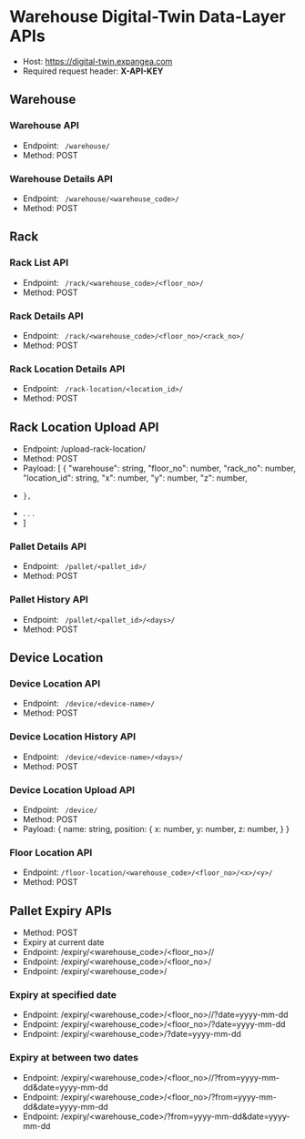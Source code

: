 # Warehouse Digital-Twin Data-Layer APIs

- Host: https://digital-twin.expangea.com
- Required request header: **X-API-KEY**


## **Warehouse**

### Warehouse API
- Endpoint: ``` /warehouse/```
- Method: POST

### Warehouse Details API
- Endpoint: ``` /warehouse/<warehouse_code>/```
- Method: POST

## **Rack**

### Rack List API
- Endpoint: ``` /rack/<warehouse_code>/<floor_no>/```
- Method: POST

### Rack Details API
- Endpoint: ``` /rack/<warehouse_code>/<floor_no>/<rack_no>/```
- Method: POST

### Rack Location Details API
- Endpoint: ``` /rack-location/<location_id>/```
- Method: POST

## Rack Location Upload API
- Endpoint: /upload-rack-location/
- Method: POST
- Payload: [
    {
        "warehouse": string,
        "floor_no": number,
        "rack_no": number,
        "location_id": string,
        "x": number,
        "y": number,
        "z": number,
-     },
-    . . .
- ]

### Pallet Details API
- Endpoint: ``` /pallet/<pallet_id>/```
- Method: POST

### Pallet History API
- Endpoint: ``` /pallet/<pallet_id>/<days>/```
- Method: POST

## **Device Location**

### Device Location API
- Endpoint: ``` /device/<device-name>/```
- Method: POST

### Device Location History API
- Endpoint: ``` /device/<device-name>/<days>/```
- Method: POST

### Device Location Upload API
- Endpoint: ``` /device/```
- Method: POST
- Payload: {
    name: string,
    position: {
        x: number,
        y: number,
        z: number,
    }
}


### Floor Location API
- Endpoint: ```/floor-location/<warehouse_code>/<floor_no>/<x>/<y>/```
- Method: POST

## **Pallet Expiry APIs**
- Method: POST
- Expiry at current date
- Endpoint: /expiry/<warehouse_code>/<floor_no>/<rack-no>/
- Endpoint: /expiry/<warehouse_code>/<floor_no>/
- Endpoint: /expiry/<warehouse_code>/

### Expiry at specified date
- Endpoint: /expiry/<warehouse_code>/<floor_no>/<rack-no>/?date=yyyy-mm-dd
- Endpoint: /expiry/<warehouse_code>/<floor_no>/?date=yyyy-mm-dd
- Endpoint: /expiry/<warehouse_code>/?date=yyyy-mm-dd

### Expiry at between two dates
- Endpoint: /expiry/<warehouse_code>/<floor_no>/<rack-no>/?from=yyyy-mm-dd&date=yyyy-mm-dd
- Endpoint: /expiry/<warehouse_code>/<floor_no>/?from=yyyy-mm-dd&date=yyyy-mm-dd
- Endpoint: /expiry/<warehouse_code>/?from=yyyy-mm-dd&date=yyyy-mm-dd
